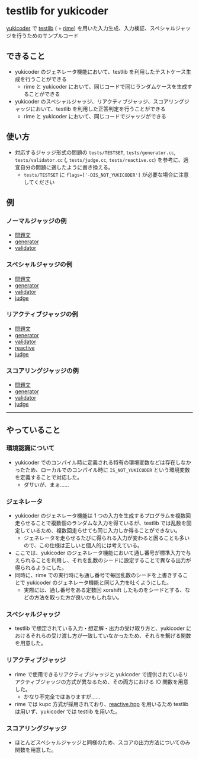 # testlib for yukicoder
[yukicoder](https://yukicoder.me/) で [testlib](https://github.com/MikeMirzayanov/testlib) ( + [rime](https://github.com/icpc-jag/rime)) を用いた入力生成、入力検証、スペシャルジャッジを行うためのサンプルコード

## できること
- yukicoder のジェネレータ機能において、testlib を利用したテストケース生成を行うことができる
  - rime と yukicoder において、同じコードで同じランダムケースを生成することができる
- yukicoder のスペシャルジャッジ、リアクティブジャッジ、スコアリングジャッジにおいて、testlib を利用した正答判定を行うことができる
  - rime と yukicoder において、同じコードでジャッジができる


## 使い方
- 対応するジャッジ形式の問題の `tests/TESTSET`, `tests/generator.cc`, `tests/validator.cc` (, `tests/judge.cc`, `tests/reactive.cc`) を参考に、適宜自分の問題に適したように書き換える。
  - `tests/TESTSET` に `flags=['-DIS_NOT_YUKICODER']` が必要な場合に注意してください


## 例
### ノーマルジャッジの例
- [問題文](00_normal_judge/statement.md)
- [generator](00_normal_judge/tests/generator.cc)
- [validator](00_normal_judge/tests/validator.cc)

### スペシャルジャッジの例
- [問題文](01_special_judge/statement.md)
- [generator](01_special_judge/tests/generator.cc)
- [validator](01_special_judge/tests/validator.cc)
- [judge](01_special_judge/tests/judge.cc)

### リアクティブジャッジの例
- [問題文](02_reactive_judge/statement.md)
- [generator](02_reactive_judge/tests/generator.cc)
- [validator](02_reactive_judge/tests/validator.cc)
- [reactive](02_reactive_judge/tests/reactive.cc)
- [judge](02_reactive_judge/tests/judge.cc)

### スコアリングジャッジの例
- [問題文](03_scoring_judge/statement.md)
- [generator](03_scoring_judge/tests/generator.cc)
- [validator](03_scoring_judge/tests/validator.cc)
- [judge](03_scoring_judge/tests/judge.cc)


---

## やっていること
### 環境認識について
- yukicoder でのコンパイル時に定義される特有の環境変数などは存在しなかったため、ローカルでのコンパイル時に `IS_NOT_YUKICODER` という環境変数を定義することで対応した。
  - ダサいが、まぁ……

### ジェネレータ
- yukicoder のジェネレータ機能は 1 つの入力を生成するプログラムを複数回走らせることで複数個のランダムな入力を得ているが、testlib では乱数を固定しているため、複数回走らせても同じ入力しか得ることができない。
  - ジェネレータを走らせるたびに得られる入力が変わると困ることも多いので、この仕様は正しいと個人的には考えている。
- ここでは、yukicoder のジェネレータ機能において通し番号が標準入力で与えられることを利用し、それを乱数のシードに設定することで異なる出力が得られるようにした。
- 同時に、rime での実行時にも通し番号で毎回乱数のシードを上書きすることで yukicoder のジェネレータ機能と同じ入力を吐くようにした。
  - 実際には、通し番号をある定数回 xorshift したものをシードとする、などの方法を取った方が良いかもしれない。

### スペシャルジャッジ
- testlib で想定されている入力・想定解・出力の受け取り方と、yukicoder におけるそれらの受け渡し方が一致していなかったため、それらを繋げる関数を用意した。

### リアクティブジャッジ
- rime で使用できるリアクティブジャッジと yukicoder で提供されているリアクティブジャッジの方式が異なるため、その両方における IO 関数を用意した。
  - かなり不完全ではありますが……
- rime では kupc 方式が採用されており、[reactive.hpp](common/reactive.hpp) を用いるため testlib は用いず、yukicoder では testlib を用いた。

### スコアリングジャッジ
- ほとんどスペシャルジャッジと同様のため、スコアの出力方法についてのみ関数を用意した。
